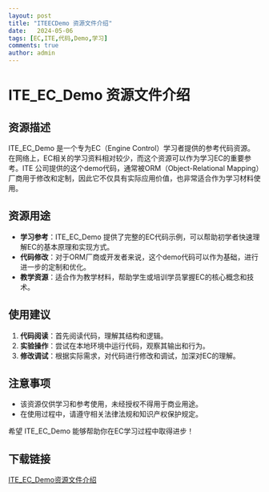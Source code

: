 ```yaml
---
layout: post
title: "ITEECDemo 资源文件介绍"
date:   2024-05-06
tags: [EC,ITE,代码,Demo,学习]
comments: true
author: admin
---
```

# ITE_EC_Demo 资源文件介绍

## 资源描述

ITE_EC_Demo 是一个专为EC（Engine Control）学习者提供的参考代码资源。在网络上，EC相关的学习资料相对较少，而这个资源可以作为学习EC的重要参考。ITE 公司提供的这个demo代码，通常被ORM（Object-Relational Mapping）厂商用于修改和定制，因此它不仅具有实际应用价值，也非常适合作为学习材料使用。

## 资源用途

- **学习参考**：ITE_EC_Demo 提供了完整的EC代码示例，可以帮助初学者快速理解EC的基本原理和实现方式。
- **代码修改**：对于ORM厂商或开发者来说，这个demo代码可以作为基础，进行进一步的定制和优化。
- **教学资源**：适合作为教学材料，帮助学生或培训学员掌握EC的核心概念和技术。

## 使用建议

1. **代码阅读**：首先阅读代码，理解其结构和逻辑。
2. **实验操作**：尝试在本地环境中运行代码，观察其输出和行为。
3. **修改调试**：根据实际需求，对代码进行修改和调试，加深对EC的理解。

## 注意事项

- 该资源仅供学习和参考使用，未经授权不得用于商业用途。
- 在使用过程中，请遵守相关法律法规和知识产权保护规定。

希望 ITE_EC_Demo 能够帮助你在EC学习过程中取得进步！

## 下载链接

[ITE_EC_Demo资源文件介绍](https://pan.quark.cn/s/bf763471d4bc)